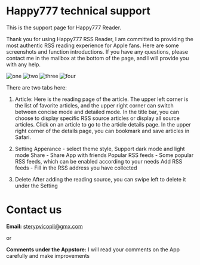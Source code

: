 # Happy777 technical support

This is the support page for Happy777 Reader.

Thank you for using Happy777 RSS Reader, I am committed to providing the most authentic RSS reading experience for Apple fans. Here are some screenshots and function introductions. If you have any questions, please contact me in the mailbox at the bottom of the page, and I will provide you with any help.

![one](https://github.com/Happy777Support/happy777.support.io/blob/main/screenshot/one.jpg)
![two](https://github.com/Happy777Support/happy777.support.io/blob/main/screenshot/two.jpg)
![three](https://github.com/Happy777Support/happy777.support.io/blob/main/screenshot/three.jpg)
![four](https://github.com/Happy777Support/happy777.support.io/blob/main/screenshot/four.jpg)

There are two tabs here:
1. Article:
     Here is the reading page of the article. The upper left corner is the list of favorite articles, and the upper right corner can switch between concise mode and detailed mode. In the title bar, you can choose to display specific RSS source articles or display all source articles.
     Click on an article to go to the article details page. In the upper right corner of the details page, you can bookmark and save articles in Safari.

2. Setting
    Apperance - select theme style, Support dark mode and light mode
    Share - Share App with friends
    Popular RSS feeds - Some popular RSS feeds, which can be enabled according to your needs
    Add RSS feeds - Fill in the RSS address you have collected
    
3. Delete
   After adding the reading source, you can swipe left to delete it under the Setting

# Contact us
**Email:** sterypvicopli@gmx.com

or

**Comments under the Appstore:** I will read your comments on the App carefully and make improvements
